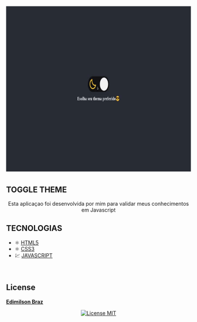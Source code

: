 <h1 align="center">
  <p>
      <a target="_blank" rel="noopener noreferrer" href="">
        <img src="./assets/toggleTheme.gif" alt="TOGGLE THEME" height="450px" style="max-width:100%;">
      </a>
  </P>

  <h2>TOGGLE THEME</h2> 
  <p align="center">Esta aplicaçao foi desenvolvida por mim para validar meus conhecimentos em Javascript</p>
  
</h1>

## TECNOLOGIAS
- ⚛️ [HTML5](https://developer.mozilla.org/pt-BR/docs/Web/HTML)
- ⚛️ [CSS3](https://developer.mozilla.org/pt-BR/docs/Web/CSS)
- 💹 [JAVASCRIPT](https://developer.mozilla.org/pt-BR/docs/Web/JavaScript)

<br>

## License
[**Edimilson Braz**](https://www.linkedin.com/in/edimilsonbraz/)
<p align="center">
  <a href="https://opensource.org/licenses/MIT">
    <img src="https://img.shields.io/badge/License-MIT-blue.svg" alt="License MIT">
  </a>
</p>